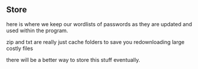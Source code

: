 ## Store
here is where we keep our wordlists of passwords as they are updated and used within the program.

zip and txt are really just cache folders to save you redownloading large costly files

there will be a better way to store this stuff eventually. 

